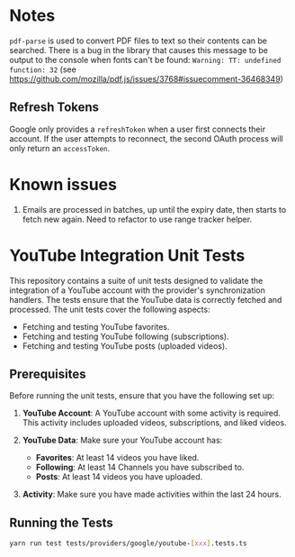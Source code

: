 
# Notes

`pdf-parse` is used to convert PDF files to text so their contents can be searched. There is a bug in the library that causes this message to be output to the console when fonts can't be found: `Warning: TT: undefined function: 32` (see https://github.com/mozilla/pdf.js/issues/3768#issuecomment-36468349)

## Refresh Tokens

Google only provides a `refreshToken` when a user first connects their account. If the user attempts to reconnect, the second OAuth process will only return an `accessToken`.

# Known issues

1. Emails are processed in batches, up until the expiry date, then starts to fetch new again. Need to refactor to use range tracker helper.

# YouTube Integration Unit Tests

This repository contains a suite of unit tests designed to validate the integration of a YouTube account with the provider's synchronization handlers. The tests ensure that the YouTube data is correctly fetched and processed. The unit tests cover the following aspects:

- Fetching and testing YouTube favorites.
- Fetching and testing YouTube following (subscriptions).
- Fetching and testing YouTube posts (uploaded videos).

## Prerequisites

Before running the unit tests, ensure that you have the following set up:

1. **YouTube Account**: A YouTube account with some activity is required. This activity includes uploaded videos, subscriptions, and liked videos.

2. **YouTube Data**: Make sure your YouTube account has:
   - **Favorites**: At least 14 videos you have liked.
   - **Following**: At least 14 Channels you have subscribed to.
   - **Posts**: At least 14 videos you have uploaded.
3. **Activity**: Make sure you have made activities within the last 24 hours.

## Running the Tests

```bash
yarn run test tests/providers/google/youtube-[xxx].tests.ts
